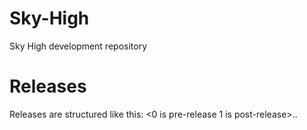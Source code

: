 # Sky-High
Sky High development repository

# Releases
Releases are structured like this:
<0 is pre-release 1 is post-release>.<major update>.<minor update>
